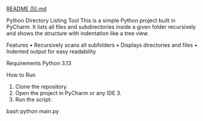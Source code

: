 [README (5).md](https://github.com/user-attachments/files/22527972/README.5.md)

Python Directory Listing Tool This is a simple Python project built in
PyCharm.
It lists all files and subdirectories inside a given folder recursively
and shows the structure with indentation like a tree view.

Features 
• Recursively scans all subfolders 
• Displays directories and files 
• Indented output for easy readability

Requirements Python 3.13

How to Run 
1. Clone the repository
2. Open the project in PyCharm or any IDE 3.
3. Run the script:
   
bash
python main.py
